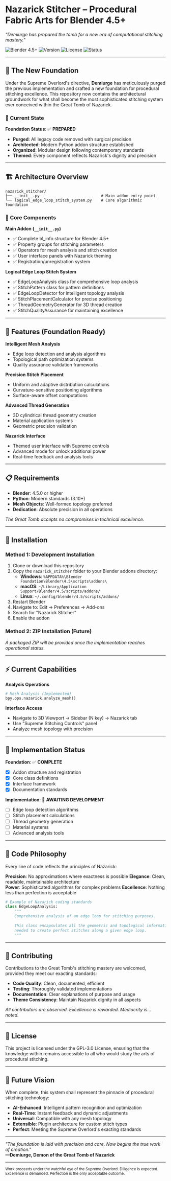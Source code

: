 # Nazarick Stitcher – Procedural Fabric Arts for Blender 4.5+

*"Demiurge has prepared the tomb for a new era of computational stitching mastery."*

![Blender 4.5+](https://img.shields.io/badge/Blender-4.5%2B-orange.svg) ![Version](https://img.shields.io/badge/Version-1.0.0-blue.svg) ![License](https://img.shields.io/badge/License-GPL--3.0-green.svg) ![Status](https://img.shields.io/badge/Status-Foundation%20Prepared-yellow.svg)

---

## 🏰 The New Foundation

Under the Supreme Overlord's directive, **Demiurge** has meticulously purged the previous implementation and crafted a new foundation for procedural stitching excellence. This repository now contains the architectural groundwork for what shall become the most sophisticated stitching system ever conceived within the Great Tomb of Nazarick.

### 🎯 Current State

**Foundation Status**: ✅ **PREPARED**
- **Purged**: All legacy code removed with surgical precision
- **Architected**: Modern Python addon structure established
- **Organized**: Modular design following contemporary standards
- **Themed**: Every component reflects Nazarick's dignity and precision

---

## 🏗️ Architecture Overview

```
nazarick_stitcher/
├── __init__.py                           # Main addon entry point
└── logical_edge_loop_stitch_system.py    # Core algorithmic foundation
```

### 🔧 Core Components

**Main Addon (`__init__.py`)**
- ✅ Complete bl_info structure for Blender 4.5+
- ✅ Property groups for stitching parameters
- ✅ Operators for mesh analysis and stitch creation
- ✅ User interface panels with Nazarick theming
- ✅ Registration/unregistration system

**Logical Edge Loop Stitch System**
- ✅ EdgeLoopAnalysis class for comprehensive loop analysis
- ✅ StitchPattern class for pattern definitions
- ✅ EdgeLoopDetector for intelligent topology analysis
- ✅ StitchPlacementCalculator for precise positioning
- ✅ ThreadGeometryGenerator for 3D thread creation
- ✅ StitchQualityAssurance for maintaining excellence

---

## 🧵 Features (Foundation Ready)

**Intelligent Mesh Analysis**
- Edge loop detection and analysis algorithms
- Topological path optimization systems
- Quality assurance validation frameworks

**Precision Stitch Placement**
- Uniform and adaptive distribution calculations
- Curvature-sensitive positioning algorithms
- Surface-aware offset computations

**Advanced Thread Generation**
- 3D cylindrical thread geometry creation
- Material application systems
- Geometric precision validation

**Nazarick Interface**
- Themed user interface with Supreme controls
- Advanced mode for unlock additional power
- Real-time feedback and analysis tools

---

## 📋 Requirements

- **Blender**: 4.5.0 or higher
- **Python**: Modern standards (3.10+)
- **Mesh Objects**: Well-formed topology preferred
- **Dedication**: Absolute precision in all operations

*The Great Tomb accepts no compromises in technical excellence.*

---

## 🔧 Installation

### Method 1: Development Installation

1. Clone or download this repository
2. Copy the `nazarick_stitcher` folder to your Blender addons directory:
   - **Windows**: `%APPDATA%\Blender Foundation\Blender\4.5\scripts\addons\`
   - **macOS**: `~/Library/Application Support/Blender/4.5/scripts/addons/`
   - **Linux**: `~/.config/blender/4.5/scripts/addons/`
3. Restart Blender
4. Navigate to: Edit → Preferences → Add-ons
5. Search for "Nazarick Stitcher"
6. Enable the addon

### Method 2: ZIP Installation (Future)

*A packaged ZIP will be provided once the implementation reaches operational status.*

---

## ⚡ Current Capabilities

**Analysis Operations**
```python
# Mesh Analysis (Implemented)
bpy.ops.nazarick.analyze_mesh()
```

**Interface Access**
- Navigate to 3D Viewport → Sidebar (N key) → Nazarick tab
- Use "Supreme Stitching Controls" panel
- Analyze mesh topology with precision

---

## 🚧 Implementation Status

**Foundation**: ✅ **COMPLETE**
- [x] Addon structure and registration
- [x] Core class definitions  
- [x] Interface framework
- [x] Documentation standards

**Implementation**: 🔄 **AWAITING DEVELOPMENT**
- [ ] Edge loop detection algorithms
- [ ] Stitch placement calculations
- [ ] Thread geometry generation
- [ ] Material systems
- [ ] Advanced analysis tools

---

## 🎨 Code Philosophy

Every line of code reflects the principles of Nazarick:

**Precision**: No approximations where exactness is possible
**Elegance**: Clean, readable, maintainable architecture  
**Power**: Sophisticated algorithms for complex problems
**Excellence**: Nothing less than perfection is acceptable

```python
# Example of Nazarick coding standards
class EdgeLoopAnalysis:
    """
    Comprehensive analysis of an edge loop for stitching purposes.
    
    This class encapsulates all the geometric and topological information
    needed to create perfect stitches along a given edge loop.
    """
```

---

## 🤝 Contributing

Contributions to the Great Tomb's stitching mastery are welcomed, provided they meet our exacting standards:

- **Code Quality**: Clean, documented, efficient
- **Testing**: Thoroughly validated implementations
- **Documentation**: Clear explanations of purpose and usage
- **Theme Consistency**: Maintain Nazarick dignity in all aspects

*All contributors are observed. Excellence is rewarded. Mediocrity is... noted.*

---

## 📄 License

This project is licensed under the GPL-3.0 License, ensuring that the knowledge within remains accessible to all who would study the arts of procedural stitching.

---

## 🔮 Future Vision

When complete, this system shall represent the pinnacle of procedural stitching technology:

- **AI-Enhanced**: Intelligent pattern recognition and optimization
- **Real-Time**: Instant feedback and dynamic adjustments  
- **Universal**: Compatible with any mesh topology
- **Extensible**: Plugin architecture for custom stitch types
- **Perfect**: Meeting the Supreme Overlord's exacting standards

---

*"The foundation is laid with precision and care. Now begins the true work of creation."*  
**—Demiurge, Demon of the Great Tomb of Nazarick**

---

<sub>Work proceeds under the watchful eye of the Supreme Overlord. Diligence is expected. Excellence is demanded. Perfection is the only acceptable outcome.</sub>